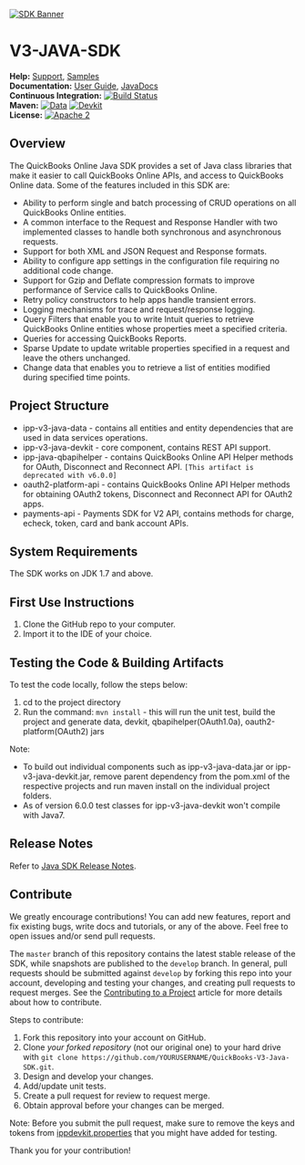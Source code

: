 [![SDK Banner](views/SDK.png)][ss1]

V3-JAVA-SDK
===========

**Help:** [Support](https://developer.intuit.com/help), [Samples](https://developer.intuit.com/docs/0100_quickbooks_online/0400_tools/0005_sdks/0200_java/0004_sample_code_and_sample_apps) <br/>
**Documentation:** [User Guide](https://developer.intuit.com/app/developer/qbo/docs/develop/sdks-and-samples-collections/java), [JavaDocs](https://developer-static.intuit.com/SDKDocs/QBV3Doc/ipp-v3-java-devkit-javadoc/index.html)
<br/>
**Continuous Integration:** [![Build Status](https://travis-ci.org/intuit/QuickBooks-V3-Java-SDK.svg?branch=develop)](https://travis-ci.org/intuit/QuickBooks-V3-Java-SDK)
<br/>
**Maven:** [![Data](https://maven-badges.herokuapp.com/maven-central/com.intuit.quickbooks-online/ipp-v3-java-data/badge.svg)](https://maven-badges.herokuapp.com/maven-central/com.intuit.quickbooks-online/ipp-v3-java-data) 
[![Devkit](https://maven-badges.herokuapp.com/maven-central/com.intuit.quickbooks-online/ipp-v3-java-devkit/badge.svg)](https://maven-badges.herokuapp.com/maven-central/com.intuit.quickbooks-online/ipp-v3-java-devkit) 
<br/>
**License:** [![Apache 2](http://img.shields.io/badge/license-Apache%202-brightgreen.svg)](http://www.apache.org/licenses/LICENSE-2.0) <br/>


## Overview
The QuickBooks Online Java SDK provides a set of Java class libraries that make it easier to call QuickBooks Online APIs, and access to QuickBooks Online data. Some of the features included in this SDK are:

* Ability to perform single and batch processing of CRUD operations on all QuickBooks Online entities.
* A common interface to the Request and Response Handler with two implemented classes to handle both synchronous and asynchronous requests.
* Support for both XML and JSON Request and Response formats.
* Ability to configure app settings in the configuration file requiring no additional code change.
* Support for Gzip and Deflate compression formats to improve performance of Service calls to QuickBooks Online.
* Retry policy constructors to help apps handle transient errors.
* Logging mechanisms for trace and request/response logging.
* Query Filters that enable you to write Intuit queries to retrieve QuickBooks Online entities whose properties meet a specified criteria.
* Queries for accessing QuickBooks Reports.
* Sparse Update to update writable properties specified in a request and leave the others unchanged.
* Change data that enables you to retrieve a list of entities modified during specified time points.

## Project Structure
* ipp-v3-java-data - contains all entities and entity dependencies that are used in data services operations.
* ipp-v3-java-devkit - core component, contains REST API support.
* ipp-java-qbapihelper - contains QuickBooks Online API Helper methods for OAuth, Disconnect and Reconnect API. `[This artifact is deprecated with v6.0.0]`
* oauth2-platform-api - contains QuickBooks Online API Helper methods for obtaining OAuth2 tokens, Disconnect and Reconnect API for OAuth2 apps.
* payments-api - Payments SDK for V2 API, contains methods for charge, echeck, token, card and bank account APIs.

## System Requirements
The SDK works on JDK 1.7 and above.

## First Use Instructions
1. Clone the GitHub repo to your computer.
2. Import it to the IDE of your choice.

## Testing the Code & Building Artifacts

To test the code locally, follow the steps below:

1. cd to the project directory
2. Run the command: `mvn install` - this will run the unit test, build the project and generate data, devkit, qbapihelper(OAuth1.0a), oauth2-platform(OAuth2) jars

Note: 
- To build out individual components such as ipp-v3-java-data.jar or ipp-v3-java-devkit.jar, remove parent dependency from the pom.xml of the respective projects and run maven install on the individual project folders.
- As of version 6.0.0 test classes for ipp-v3-java-devkit won't compile with Java7. 

## Release Notes
Refer to [Java SDK Release Notes](https://developer.intuit.com/docs/0100_quickbooks_online/0400_tools/0005_sdks/0200_java/0080_quickbooks_java_sdk_release_notes).

## Contribute
We greatly encourage contributions! You can add new features, report and fix existing bugs, write docs and
tutorials, or any of the above. Feel free to open issues and/or send pull requests.

The `master` branch of this repository contains the latest stable release of the SDK, while snapshots are published to the `develop` branch. In general, pull requests should be submitted against `develop` by forking this repo into your account, developing and testing your changes, and creating pull requests to request merges. See the [Contributing to a Project](https://guides.github.com/activities/contributing-to-open-source/)
article for more details about how to contribute.

Steps to contribute:

1. Fork this repository into your account on GitHub.
2. Clone *your forked repository* (not our original one) to your hard drive with `git clone https://github.com/YOURUSERNAME/QuickBooks-V3-Java-SDK.git`.
3. Design and develop your changes.
4. Add/update unit tests.
5. Create a pull request for review to request merge.
6. Obtain approval before your changes can be merged.

Note: Before you submit the pull request, make sure to remove the keys and tokens from [ippdevkit.properties](https://github.com/intuit/QuickBooks-V3-Java-SDK/blob/master/ipp-v3-java-devkit/src/test/resources/ippdevkit.properties) that you might have added for testing.

Thank you for your contribution!

[ss1]: https://help.developer.intuit.com/s/SDKFeedback?cid=1180
